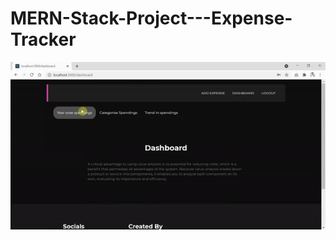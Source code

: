 # MERN-Stack-Project---Expense-Tracker
![grab-landing-page](https://github.com/swetha4444/Expense-Tracker/blob/a3b1c39f64c562fa8efd1c8ad8a6d964f07a9ad5/ezgif.com-gif-maker.gif)
